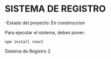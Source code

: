 <h1> SISTEMA DE REGISTRO </h1>

-Estado del proyecto: En construccion

Para ejecutar el sistema, debes poner:

``` npm install react ```

Sistema de Registro 2
